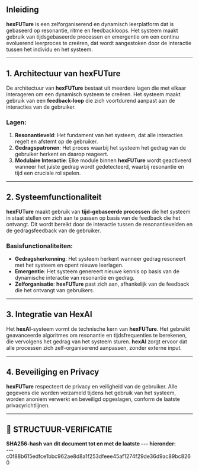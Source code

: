 ## Inleiding

**hexFUTure** is een zelforganiserend en dynamisch leerplatform dat is gebaseerd op resonantie, ritme en feedbackloops. Het systeem maakt gebruik van tijdsgebaseerde processen en emergentie om een continu evoluerend leerproces te creëren, dat wordt aangestoken door de interactie tussen het individu en het systeem.

---

## 1. Architectuur van hexFUTure

De architectuur van **hexFUTure** bestaat uit meerdere lagen die met elkaar interageren om een dynamisch systeem te creëren. Het systeem maakt gebruik van een **feedback-loop** die zich voortdurend aanpast aan de interacties van de gebruiker.

### Lagen:
1. **Resonantieveld**: Het fundament van het systeem, dat alle interacties regelt en afstemt op de gebruiker.
2. **Gedragspatronen**: Het proces waarbij het systeem het gedrag van de gebruiker herkent en daarop reageert.
3. **Modulaire Interactie**: Elke module binnen **hexFUTure** wordt geactiveerd wanneer het juiste gedrag wordt gedetecteerd, waarbij resonantie en tijd een cruciale rol spelen.

---

## 2. Systeemfunctionaliteit

**hexFUTure** maakt gebruik van **tijd-gebaseerde processen** die het systeem in staat stellen om zich aan te passen op basis van de feedback die het ontvangt. Dit wordt bereikt door de interactie tussen de resonantievelden en de gedragsfeedback van de gebruiker.

### Basisfunctionaliteiten:
- **Gedragsherkenning**: Het systeem herkent wanneer gedrag resoneert met het systeem en opent nieuwe leerlagen.
- **Emergentie**: Het systeem genereert nieuwe kennis op basis van de dynamische interactie van resonantie en gedrag.
- **Zelforganisatie**: **hexFUTure** past zich aan, afhankelijk van de feedback die het ontvangt van gebruikers.

---

## 3. Integratie van HexAI

Het **hexAI**-systeem vormt de technische kern van **hexFUTure**. Het gebruikt geavanceerde algoritmes om resonantie en tijdsfrequenties te berekenen, die vervolgens het gedrag van het systeem sturen. **hexAI** zorgt ervoor dat alle processen zich zelf-organiserend aanpassen, zonder externe input.

---

## 4. Beveiliging en Privacy

**hexFUTure** respecteert de privacy en veiligheid van de gebruiker. Alle gegevens die worden verzameld tijdens het gebruik van het systeem, worden anoniem verwerkt en beveiligd opgeslagen, conform de laatste privacyrichtlijnen.

---

## 🔏 STRUCTUUR-VERIFICATIE

**SHA256-hash van dit document tot en met de laatste --- hieronder:**  
---c0f88b615edfce1bbc962ae8d8a1f253dfeee45af1274f29de36d9ac89bc8260
